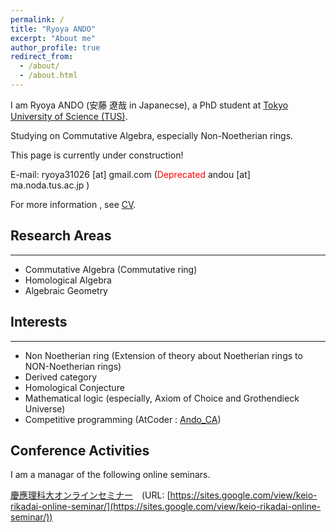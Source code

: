 ```yaml
---
permalink: /
title: "Ryoya ANDO"
excerpt: "About me"
author_profile: true
redirect_from: 
  - /about/
  - /about.html
---
```

I am Ryoya ANDO (安藤 遼哉 in Japanecse), a PhD student at [Tokyo University of Science (TUS)](https://www.tus.ac.jp/en/fac/riko/math.html).

Studying on Commutative Algebra, especially Non-Noetherian rings.

This page is currently under construction! 

E-mail: ryoya31026 [at] gmail.com  (<span style="color: red; ">Deprecated</span> andou [at] ma.noda.tus.ac.jp )

For more information , see [CV](https://ryoya9826.github.io/cv/).
## Research Areas
---
- Commutative Algebra (Commutative ring)
- Homological Algebra
- Algebraic Geometry

## Interests
---
- Non Noetherian ring (Extension of theory about Noetherian rings to NON-Noetherian rings)
- Derived category
- Homological Conjecture
- Mathematical logic (especially, Axiom of Choice and Grothendieck Universe)
- Competitive programming (AtCoder : [Ando_CA](https://atcoder.jp/users/Ando_CA?lang=en))

## Conference Activities

I am a managar of the following online seminars.

[慶應理科大オンラインセミナー](https://sites.google.com/view/keio-rikadai-online-seminar/)　(URL: [https://sites.google.com/view/keio-rikadai-online-seminar/](https://sites.google.com/view/keio-rikadai-online-seminar/))

<!--
### Thanks: 
 Kirie Yasuda for supporting English grammatically.
 -->

